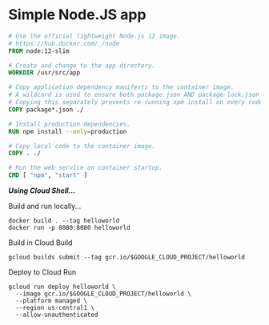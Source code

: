 
# Simple Node.JS app

```Dockerfile
# Use the official lightweight Node.js 12 image.
# https://hub.docker.com/_/node
FROM node:12-slim

# Create and change to the app directory.
WORKDIR /usr/src/app

# Copy application dependency manifests to the container image.
# A wildcard is used to ensure both package.json AND package-lock.json are copied.
# Copying this separately prevents re-running npm install on every code change.
COPY package*.json ./

# Install production dependencies.
RUN npm install --only=production

# Copy local code to the container image.
COPY . ./

# Run the web service on container startup.
CMD [ "npm", "start" ]

```

***Using Cloud Shell...***

Build and run locally...
```
docker build . --tag helloworld
docker run -p 8080:8080 helloworld
```

Build in Cloud Build
```
gcloud builds submit --tag gcr.io/$GOOGLE_CLOUD_PROJECT/helloworld
```

Deploy to Cloud Run
```
gcloud run deploy helloworld \
  --image gcr.io/$GOOGLE_CLOUD_PROJECT/helloworld \
  --platform managed \
  --region us-central1 \
  --allow-unauthenticated
```
